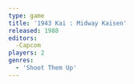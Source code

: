 ```yaml
---
type: game
title: '1943 Kai : Midway Kaisen'
released: 1988
editors: 
  -Capcom
players: 2
genres:
  - 'Shoot Them Up'
---
```

